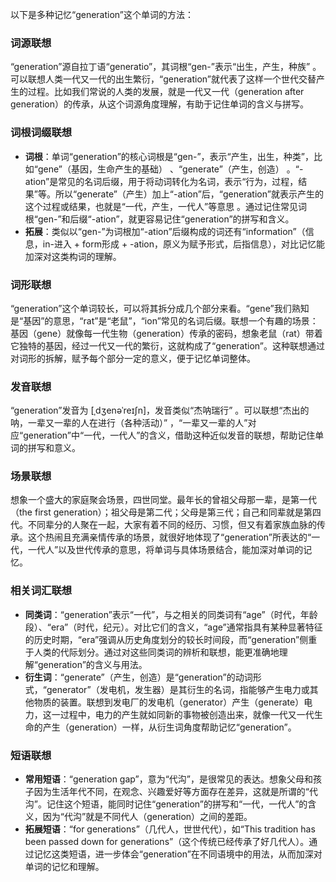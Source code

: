 以下是多种记忆“generation”这个单词的方法：

### 词源联想
“generation”源自拉丁语“generatio”，其词根“gen-”表示“出生，产生，种族” 。可以联想人类一代又一代的出生繁衍，“generation”就代表了这样一个世代交替产生的过程。比如我们常说的人类的发展，就是一代又一代（generation after generation）的传承，从这个词源角度理解，有助于记住单词的含义与拼写。

### 词根词缀联想
 - **词根**：单词“generation”的核心词根是“gen-”，表示“产生，出生，种类”，比如“gene”（基因，生命产生的基础） 、“generate”（产生，创造） 。“-ation”是常见的名词后缀，用于将动词转化为名词，表示“行为，过程，结果”等。所以“generate”（产生）加上“-ation”后，“generation”就表示产生的这个过程或结果，也就是“一代，产生，一代人”等意思 。通过记住常见词根“gen-”和后缀“-ation”，就更容易记住“generation”的拼写和含义。
 - **拓展**：类似以“gen-”为词根加“-ation”后缀构成的词还有“information”（信息，in-进入 + form形成 + -ation，原义为赋予形式，后指信息），对比记忆能加深对这类构词的理解。

### 词形联想
“generation”这个单词较长，可以将其拆分成几个部分来看。“gene”我们熟知是“基因”的意思，“rat”是“老鼠”，“ion”常见的名词后缀。联想一个有趣的场景：基因（gene）就像每一代生物（generation）传承的密码，想象老鼠（rat）带着它独特的基因，经过一代又一代的繁衍，这就构成了“generation”。这种联想通过对词形的拆解，赋予每个部分一定的意义，便于记忆单词整体。

### 发音联想
“generation”发音为 [ˌdʒenəˈreɪʃn]，发音类似“杰呐瑞行” 。可以联想“杰出的呐，一辈又一辈的人在进行（各种活动）” ，“一辈又一辈的人”对应“generation”中“一代，一代人”的含义，借助这种近似发音的联想，帮助记住单词的拼写和意义。

### 场景联想
想象一个盛大的家庭聚会场景，四世同堂。最年长的曾祖父母那一辈，是第一代（the first generation）；祖父母是第二代；父母是第三代；自己和同辈就是第四代。不同辈分的人聚在一起，大家有着不同的经历、习惯，但又有着家族血脉的传承。这个热闹且充满亲情传承的场景，就很好地体现了“generation”所表达的“一代，一代人”以及世代传承的意思，将单词与具体场景结合，能加深对单词的记忆。

### 相关词汇联想
 - **同类词**：“generation”表示“一代”，与之相关的同类词有“age”（时代，年龄段）、“era”（时代，纪元）。对比它们的含义，“age”通常指具有某种显著特征的历史时期，“era”强调从历史角度划分的较长时间段，而“generation”侧重于人类的代际划分。通过对这些同类词的辨析和联想，能更准确地理解“generation”的含义与用法。
 - **衍生词**：“generate”（产生，创造）是“generation”的动词形式，“generator”（发电机，发生器）是其衍生的名词，指能够产生电力或其他物质的装置。联想到发电厂的发电机（generator）产生（generate）电力，这一过程中，电力的产生就如同新的事物被创造出来，就像一代又一代生命的产生（generation）一样，从衍生词角度帮助记忆“generation”。

### 短语联想
 - **常用短语**：“generation gap”，意为“代沟”，是很常见的表达。想象父母和孩子因为生活年代不同，在观念、兴趣爱好等方面存在差异，这就是所谓的“代沟”。记住这个短语，能同时记住“generation”的拼写和“一代，一代人”的含义，因为“代沟”就是不同代人（generation）之间的差距。
 - **拓展短语**：“for generations”（几代人，世世代代），如“This tradition has been passed down for generations”（这个传统已经传承了好几代人）。通过记忆这类短语，进一步体会“generation”在不同语境中的用法，从而加深对单词的记忆和理解。 